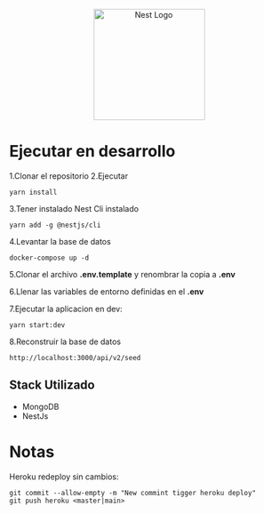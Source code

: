<p align="center">
  <a href="http://nestjs.com/" target="blank"><img src="https://nestjs.com/img/logo-small.svg" width="200" alt="Nest Logo" /></a>
</p>

# Ejecutar en desarrollo 
1.Clonar el repositorio
2.Ejecutar

```
yarn install
```

3.Tener instalado Nest Cli instalado

```
yarn add -g @nestjs/cli
```

4.Levantar la base de datos
```
docker-compose up -d
```

5.Clonar el archivo __.env.template__ y renombrar la copia a __.env__

6.Llenar las variables de entorno definidas en el __.env__

7.Ejecutar la aplicacion en dev:
```
yarn start:dev
```

8.Reconstruir la base de datos

```
http://localhost:3000/api/v2/seed
```


## Stack Utilizado
* MongoDB
* NestJs


# Notas
Heroku redeploy sin cambios:
```
git commit --allow-empty -m "New commint tigger heroku deploy"
git push heroku <master|main>
```